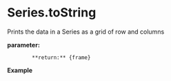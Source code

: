 # Series.toString



Prints the data in a Series as a grid of row and columns



**parameter:** 

            **return:** {frame}

**Example**

```javascript

```

